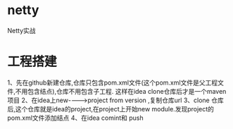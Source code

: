 # netty
Netty实战
# 工程搭建
1、先在github新建仓库,仓库只包含pom.xml文件(这个pom.xml文件是父工程文件,不用包含<modules>结点),仓库不用包含子工程.
这样在idea clone仓库后才是一个maven项目
2、在idea上new---->project from version ,复制仓库url
3、clone 仓库后,这个仓库就是idea的project,在project上开始new module.发现project的pom.xml文件添加<modules>结点
4、在idea comint和 push